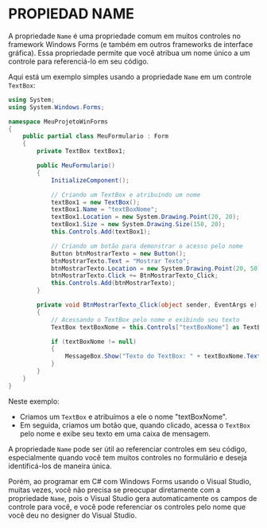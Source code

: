 # PROPIEDAD NAME
A propriedade `Name` é uma propriedade comum em muitos controles no framework Windows Forms (e também em outros frameworks de interface gráfica). Essa propriedade permite que você atribua um nome único a um controle para referenciá-lo em seu código.

Aqui está um exemplo simples usando a propriedade `Name` em um controle `TextBox`:

```csharp
using System;
using System.Windows.Forms;

namespace MeuProjetoWinForms
{
    public partial class MeuFormulario : Form
    {
        private TextBox textBox1;

        public MeuFormulario()
        {
            InitializeComponent();

            // Criando um TextBox e atribuindo um nome
            textBox1 = new TextBox();
            textBox1.Name = "textBoxNome";
            textBox1.Location = new System.Drawing.Point(20, 20);
            textBox1.Size = new System.Drawing.Size(150, 20);
            this.Controls.Add(textBox1);

            // Criando um botão para demonstrar o acesso pelo nome
            Button btnMostrarTexto = new Button();
            btnMostrarTexto.Text = "Mostrar Texto";
            btnMostrarTexto.Location = new System.Drawing.Point(20, 50);
            btnMostrarTexto.Click += BtnMostrarTexto_Click;
            this.Controls.Add(btnMostrarTexto);
        }

        private void BtnMostrarTexto_Click(object sender, EventArgs e)
        {
            // Acessando o TextBox pelo nome e exibindo seu texto
            TextBox textBoxNome = this.Controls["textBoxNome"] as TextBox;

            if (textBoxNome != null)
            {
                MessageBox.Show("Texto do TextBox: " + textBoxNome.Text);
            }
        }
    }
}
```

Neste exemplo:

- Criamos um `TextBox` e atribuímos a ele o nome "textBoxNome".
- Em seguida, criamos um botão que, quando clicado, acessa o `TextBox` pelo nome e exibe seu texto em uma caixa de mensagem.

A propriedade `Name` pode ser útil ao referenciar controles em seu código, especialmente quando você tem muitos controles no formulário e deseja identificá-los de maneira única.

Porém, ao programar em C# com Windows Forms usando o Visual Studio, muitas vezes, você não precisa se preocupar diretamente com a propriedade `Name`, pois o Visual Studio gera automaticamente os campos de controle para você, e você pode referenciar os controles pelo nome que você deu no designer do Visual Studio.